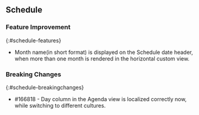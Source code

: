 ## Schedule

### Feature Improvement
{:#schedule-features}

* Month name(in short format) is displayed on the Schedule date header, when more than one month is rendered in the horizontal custom view.

### Breaking Changes
{:#schedule-breakingchanges}

* \#166818 - Day column in the Agenda view is localized correctly now, while switching to different cultures.
